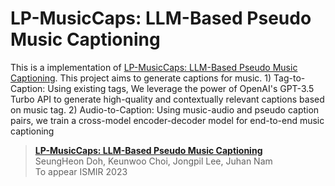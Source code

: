 # LP-MusicCaps: LLM-Based Pseudo Music Captioning

This is a implementation of [LP-MusicCaps: LLM-Based Pseudo Music Captioning](#). This project aims to generate captions for music. 1) Tag-to-Caption: Using existing tags, We leverage the power of OpenAI's GPT-3.5 Turbo API to generate high-quality and contextually relevant captions based on music tag. 2) Audio-to-Caption: Using music-audio and pseudo caption pairs, we train a cross-model encoder-decoder model for end-to-end music captioning

> [**LP-MusicCaps: LLM-Based Pseudo Music Captioning**](#)   
> SeungHeon Doh, Keunwoo Choi, Jongpil Lee, Juhan Nam   
> To appear ISMIR 2023   

